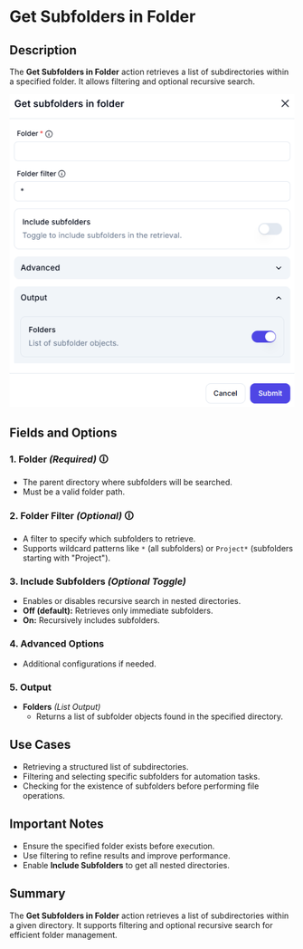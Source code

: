 # Get Subfolders in Folder

## Description

The **Get Subfolders in Folder** action retrieves a list of subdirectories within a specified folder. It allows filtering and optional recursive search.

![Get Subfolders in Folder UI](get-subfolders-in-folder.png)

## Fields and Options  

### **1. Folder** *(Required)* 🛈

- The parent directory where subfolders will be searched.
- Must be a valid folder path.

### **2. Folder Filter** *(Optional)* 🛈

- A filter to specify which subfolders to retrieve.
- Supports wildcard patterns like `*` (all subfolders) or `Project*` (subfolders starting with "Project").

### **3. Include Subfolders** *(Optional Toggle)*

- Enables or disables recursive search in nested directories.
- **Off (default):** Retrieves only immediate subfolders.
- **On:** Recursively includes subfolders.

### **4. Advanced Options**

- Additional configurations if needed.

### **5. Output**

- **Folders** *(List Output)*  
  - Returns a list of subfolder objects found in the specified directory.

## Use Cases

- Retrieving a structured list of subdirectories.
- Filtering and selecting specific subfolders for automation tasks.
- Checking for the existence of subfolders before performing file operations.

## Important Notes

- Ensure the specified folder exists before execution.
- Use filtering to refine results and improve performance.
- Enable **Include Subfolders** to get all nested directories.

## Summary

The **Get Subfolders in Folder** action retrieves a list of subdirectories within a given directory. It supports filtering and optional recursive search for efficient folder management.

